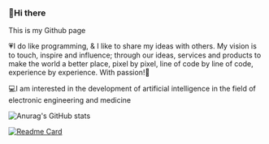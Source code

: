 ### 👋Hi there 
This is my Github page

💗I do like programming, & I like to share my ideas with others. My vision is to touch, inspire and influence; through our ideas, services and products to make the world a better place, pixel by pixel, line of code by line of code, experience by experience. With passion!🙏

💻I am interested in the development of artificial intelligence in the field of electronic engineering and medicine


![Anurag's GitHub stats](https://github-readme-stats.vercel.app/api?username=MohammadAliDaneshSefatDoust&show_icons=true&theme=tokyonight)

[![Readme Card](https://github-readme-stats.vercel.app/api/pin/?username=MohammadAliDaneshSefatDoust&repo=github-readme-stats)](https://github.com/MohammadAliDaneshSefatDoust/github-readme-stats)

